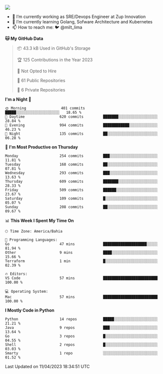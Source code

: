 ![](https://komarev.com/ghpvc/?username=miltlima&color=blue)
                 

- 🔭 I’m currently working as SRE/Devops Engineer at Zup Innovation
- 🌱 I’m currently learning Golang, Sofware Architecture and Kubernetes
- 📫 How to reach me: 🐦 @milt_lima

<!--START_SECTION:waka-->
**🐱 My GitHub Data** 

> 📦 43.3 kB Used in GitHub's Storage 
 > 
> 🏆 125 Contributions in the Year 2023
 > 
> 🚫 Not Opted to Hire
 > 
> 📜 61 Public Repositories 
 > 
> 🔑 6 Private Repositories 
 > 
**I'm a Night 🦉** 

```text
🌞 Morning                401 commits         █████░░░░░░░░░░░░░░░░░░░░   18.65 % 
🌆 Daytime                620 commits         ███████░░░░░░░░░░░░░░░░░░   28.84 % 
🌃 Evening                994 commits         ████████████░░░░░░░░░░░░░   46.23 % 
🌙 Night                  135 commits         ██░░░░░░░░░░░░░░░░░░░░░░░   06.28 % 
```
📅 **I'm Most Productive on Thursday** 

```text
Monday                   254 commits         ███░░░░░░░░░░░░░░░░░░░░░░   11.81 % 
Tuesday                  168 commits         ██░░░░░░░░░░░░░░░░░░░░░░░   07.81 % 
Wednesday                293 commits         ███░░░░░░░░░░░░░░░░░░░░░░   13.63 % 
Thursday                 609 commits         ███████░░░░░░░░░░░░░░░░░░   28.33 % 
Friday                   509 commits         ██████░░░░░░░░░░░░░░░░░░░   23.67 % 
Saturday                 109 commits         █░░░░░░░░░░░░░░░░░░░░░░░░   05.07 % 
Sunday                   208 commits         ██░░░░░░░░░░░░░░░░░░░░░░░   09.67 % 
```


📊 **This Week I Spent My Time On** 

```text
🕑︎ Time Zone: America/Bahia

💬 Programming Languages: 
Go                       47 mins             ████████████████████░░░░░   81.94 % 
Other                    9 mins              ████░░░░░░░░░░░░░░░░░░░░░   15.66 % 
Terraform                1 min               █░░░░░░░░░░░░░░░░░░░░░░░░   02.39 % 

🔥 Editors: 
VS Code                  57 mins             █████████████████████████   100.00 % 

💻 Operating System: 
Mac                      57 mins             █████████████████████████   100.00 % 
```

**I Mostly Code in Python** 

```text
Python                   14 repos            █████░░░░░░░░░░░░░░░░░░░░   21.21 % 
Java                     9 repos             ███░░░░░░░░░░░░░░░░░░░░░░   13.64 % 
Go                       3 repos             █░░░░░░░░░░░░░░░░░░░░░░░░   04.55 % 
Shell                    2 repos             █░░░░░░░░░░░░░░░░░░░░░░░░   03.03 % 
Smarty                   1 repo              ░░░░░░░░░░░░░░░░░░░░░░░░░   01.52 % 
```




 Last Updated on 11/04/2023 18:34:51 UTC
<!--END_SECTION:waka-->
